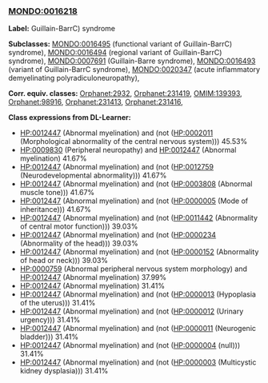 
### [MONDO:0016218](http://purl.obolibrary.org/obo/MONDO_0016218)
**Label:** Guillain-BarrC) syndrome

**Subclasses:** [MONDO:0016495](http://purl.obolibrary.org/obo/MONDO_0016495) (functional variant of Guillain-BarrC) syndrome), [MONDO:0016494](http://purl.obolibrary.org/obo/MONDO_0016494) (regional variant of Guillain-BarrC) syndrome), [MONDO:0007691](http://purl.obolibrary.org/obo/MONDO_0007691) (Guillain-Barre syndrome), [MONDO:0016493](http://purl.obolibrary.org/obo/MONDO_0016493) (variant of Guillain-BarrC syndrome), [MONDO:0020347](http://purl.obolibrary.org/obo/MONDO_0020347) (acute inflammatory demyelinating polyradiculoneuropathy), 

**Corr. equiv. classes:** [Orphanet:2932](http://www.orpha.net/ORDO/Orphanet_2932), [Orphanet:231419](http://www.orpha.net/ORDO/Orphanet_231419), [OMIM:139393](http://purl.obolibrary.org/obo/OMIM_139393), [Orphanet:98916](http://www.orpha.net/ORDO/Orphanet_98916), [Orphanet:231413](http://www.orpha.net/ORDO/Orphanet_231413), [Orphanet:231416](http://www.orpha.net/ORDO/Orphanet_231416), 

**Class expressions from DL-Learner:**

- [HP:0012447](http://purl.obolibrary.org/obo/HP_0012447) (Abnormal myelination) and (not ([HP:0002011](http://purl.obolibrary.org/obo/HP_0002011) (Morphological abnormality of the central nervous system))) 45.53%
- [HP:0009830](http://purl.obolibrary.org/obo/HP_0009830) (Peripheral neuropathy) and [HP:0012447](http://purl.obolibrary.org/obo/HP_0012447) (Abnormal myelination) 41.67%
- [HP:0012447](http://purl.obolibrary.org/obo/HP_0012447) (Abnormal myelination) and (not ([HP:0012759](http://purl.obolibrary.org/obo/HP_0012759) (Neurodevelopmental abnormality))) 41.67%
- [HP:0012447](http://purl.obolibrary.org/obo/HP_0012447) (Abnormal myelination) and (not ([HP:0003808](http://purl.obolibrary.org/obo/HP_0003808) (Abnormal muscle tone))) 41.67%
- [HP:0012447](http://purl.obolibrary.org/obo/HP_0012447) (Abnormal myelination) and (not ([HP:0000005](http://purl.obolibrary.org/obo/HP_0000005) (Mode of inheritance))) 41.67%
- [HP:0012447](http://purl.obolibrary.org/obo/HP_0012447) (Abnormal myelination) and (not ([HP:0011442](http://purl.obolibrary.org/obo/HP_0011442) (Abnormality of central motor function))) 39.03%
- [HP:0012447](http://purl.obolibrary.org/obo/HP_0012447) (Abnormal myelination) and (not ([HP:0000234](http://purl.obolibrary.org/obo/HP_0000234) (Abnormality of the head))) 39.03%
- [HP:0012447](http://purl.obolibrary.org/obo/HP_0012447) (Abnormal myelination) and (not ([HP:0000152](http://purl.obolibrary.org/obo/HP_0000152) (Abnormality of head or neck))) 39.03%
- [HP:0000759](http://purl.obolibrary.org/obo/HP_0000759) (Abnormal peripheral nervous system morphology) and [HP:0012447](http://purl.obolibrary.org/obo/HP_0012447) (Abnormal myelination) 37.99%
- [HP:0012447](http://purl.obolibrary.org/obo/HP_0012447) (Abnormal myelination) 31.41%
- [HP:0012447](http://purl.obolibrary.org/obo/HP_0012447) (Abnormal myelination) and (not ([HP:0000013](http://purl.obolibrary.org/obo/HP_0000013) (Hypoplasia of the uterus))) 31.41%
- [HP:0012447](http://purl.obolibrary.org/obo/HP_0012447) (Abnormal myelination) and (not ([HP:0000012](http://purl.obolibrary.org/obo/HP_0000012) (Urinary urgency))) 31.41%
- [HP:0012447](http://purl.obolibrary.org/obo/HP_0012447) (Abnormal myelination) and (not ([HP:0000011](http://purl.obolibrary.org/obo/HP_0000011) (Neurogenic bladder))) 31.41%
- [HP:0012447](http://purl.obolibrary.org/obo/HP_0012447) (Abnormal myelination) and (not ([HP:0000004](http://purl.obolibrary.org/obo/HP_0000004) (null))) 31.41%
- [HP:0012447](http://purl.obolibrary.org/obo/HP_0012447) (Abnormal myelination) and (not ([HP:0000003](http://purl.obolibrary.org/obo/HP_0000003) (Multicystic kidney dysplasia))) 31.41%


